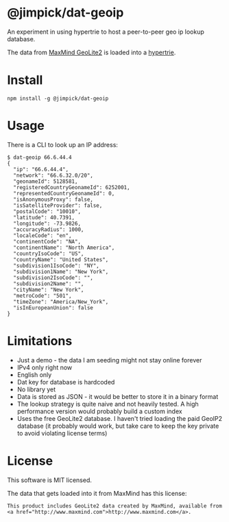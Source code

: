 @jimpick/dat-geoip
==================

An experiment in using hypertrie to host a peer-to-peer geo ip lookup database.

The data from [MaxMind GeoLite2](https://dev.maxmind.com/geoip/geoip2/geolite2/)
is loaded into a [hypertrie](https://github.com/mafintosh/hypertrie).

# Install

```
npm install -g @jimpick/dat-geoip
```

# Usage

There is a CLI to look up an IP address:

```
$ dat-geoip 66.6.44.4
{
  "ip": "66.6.44.4",
  "network": "66.6.32.0/20",
  "geonameId": 5128581,
  "registeredCountryGeonameId": 6252001,
  "representedCountryGeonameId": 0,
  "isAnonymousProxy": false,
  "isSatelliteProvider": false,
  "postalCode": "10010",
  "latitude": 40.7391,
  "longitude": -73.9826,
  "accuracyRadius": 1000,
  "localeCode": "en",
  "continentCode": "NA",
  "continentName": "North America",
  "countryIsoCode": "US",
  "countryName": "United States",
  "subdivision1IsoCode": "NY",
  "subdivision1Name": "New York",
  "subdivision2IsoCode": "",
  "subdivision2Name": "",
  "cityName": "New York",
  "metroCode": "501",
  "timeZone": "America/New_York",
  "isInEuropeanUnion": false
}
```

# Limitations

* Just a demo - the data I am seeding might not stay online forever
* IPv4 only right now
* English only
* Dat key for database is hardcoded
* No library yet
* Data is stored as JSON - it would be better to store it in a binary format
* The lookup strategy is quite naive and not heavily tested. A high performance
  version would probably build a custom index
* Uses the free GeoLite2 database. I haven't tried loading the paid GeoIP2
  database (it probably would work, but take care to keep the key private to
  avoid violating license terms)

# License

This software is MIT licensed.

The data that gets loaded into it from MaxMind has this license:

```
This product includes GeoLite2 data created by MaxMind, available from
<a href="http://www.maxmind.com">http://www.maxmind.com</a>.
```
